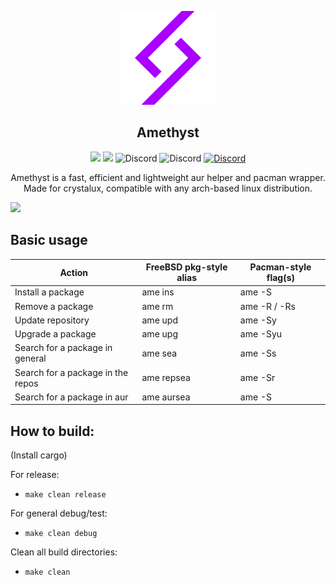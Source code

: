 <p align="center">
  <a href="https://github.com/crystal-linux">
    <img src="https://raw.githubusercontent.com/crystal-linux/branding/main/logos/crystal-logo-minimal.png" alt="Logo" width="150" height="150">
  </a>
</p>
<p align="center"> 
<h2 align="center"> Amethyst</h2>
</p>
<p align="center">
<img src=https://img.shields.io/github/stars/crystal-linux/ame?style=flat&color=a900ff />
<img src=https://img.shields.io/github/forks/crystal-linux/ame?style=flat&color=a900ff />
<img alt="Discord" src=https://img.shields.io/github/issues/crystal-linux/ame?style=flat&color=a900ff />
<img alt="Discord" src=https://img.shields.io/github/issues-pr/crystal-linux/ame?style=flat&color=a900ff />
<a href="https://discord.gg/yp4xpZeAgW"><img alt="Discord" src="https://img.shields.io/discord/825473796227858482?color=blue&label=Discord&logo=Discord&logoColor=white"?link=https://discord.gg/yp4xpZeAgW&link=https://discord.gg/yp4xpZeAgW> </p></a>

<p align="center"> Amethyst is a fast, efficient and lightweight aur helper and pacman wrapper. 
Made for crystalux, compatible with any arch-based linux distribution.</p>

![](screenshot.png)

## Basic usage
| Action | FreeBSD pkg-style alias | Pacman-style flag(s) |
| ------ | ------ | ------ |
| Install a package | ame ins | ame -S |
| Remove a package | ame rm | ame -R / -Rs |
| Update repository | ame upd | ame -Sy |
| Upgrade a package | ame upg | ame -Syu |
| Search for a package in general | ame sea | ame -Ss |
| Search for a package in the repos | ame repsea | ame -Sr |
| Search for a package in aur | ame aursea | ame -S |

## How to build:
(Install cargo)

For release:
  - `make clean release`
 
For general debug/test:
  - `make clean debug`

Clean all build directories:
  - `make clean`
